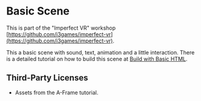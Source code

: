 # Basic Scene

This is part of the "Imperfect VR" workshop [https://github.com/i3games/imperfect-vr](https://github.com/i3games/imperfect-vr).

This a basic scene with sound, text, animation and a little interaction. There is a detailed tutorial on how to build this scene at [Build with Basic HTML](https://aframe.io/docs/0.5.0/guides/).

## Third-Party Licenses

* Assets from the A-Frame tutorial.
